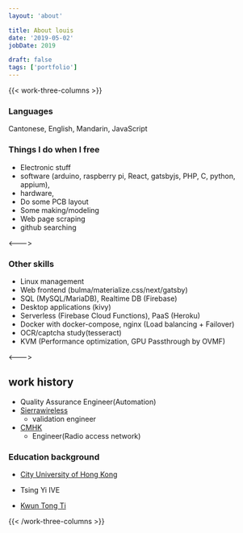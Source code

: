 ```yaml
---
layout: 'about'

title: About louis
date: '2019-05-02'
jobDate: 2019

draft: false
tags: ['portfolio']
---
```


{{< work-three-columns >}}


### Languages

Cantonese, English, Mandarin, JavaScript

### Things I do when I free

- Electronic stuff
- software (arduino, raspberry pi, React, gatsbyjs, PHP, C, python, appium),
- hardware,
- Do some PCB layout
- Some making/modeling
- Web page scraping
- github searching


<---> <!-- magic separator, between columns -->


### Other skills

- Linux management
- Web frontend (bulma/materialize.css/next/gatsby)
- SQL (MySQL/MariaDB), Realtime DB (Firebase)
- Desktop applications (kivy)
- Serverless (Firebase Cloud Functions), PaaS (Heroku)
- Docker with docker-compose, nginx (Load balancing + Failover)
- OCR/captcha study(tesseract)
- KVM (Performance optimization, GPU Passthrough by OVMF)

<---> <!-- magic separator, between columns -->

## work history

- Quality Assurance Engineer(Automation)
- [Sierrawireless](https://www.sierrawireless.com)
  - validation engineer
- [CMHK](https://www.hk.chinamobile.com)
  - Engineer(Radio access network)

### Education background

- [City University of Hong Kong](https://www.ee.cityu.edu.hk/home)
- Tsing Yi IVE
- [Kwun Tong Ti](https://vpet.vtc.edu.hk/wiki/index.php?title=Kwun_Tong_Technical_Institute)

  <!-- end columns block -->

{{< /work-three-columns >}}
